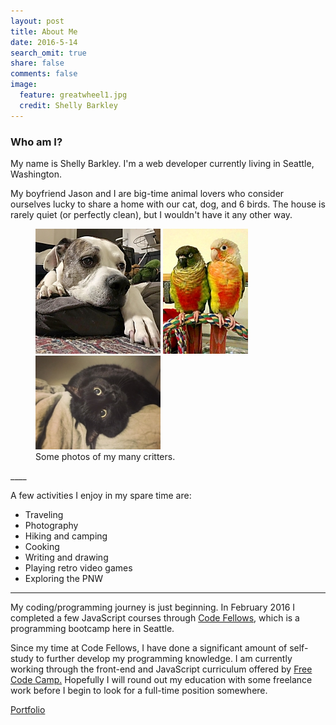 ```yaml
---
layout: post
title: About Me
date: 2016-5-14
search_omit: true
share: false
comments: false
image:
  feature: greatwheel1.jpg
  credit: Shelly Barkley
---
```




### Who am I?

 My name is Shelly Barkley.
I'm a web developer currently living in Seattle, Washington.

 My boyfriend Jason and I are big-time animal lovers who consider ourselves lucky to share a home with our cat, dog, and 6 birds. The house is rarely quiet (or perfectly clean), but I wouldn't have it any other way.

 <figure class="third">
  <a href="/images/vito.jpg"><img src="/images/vito.jpg" alt="dog"></a>
  <a href="/images/cricknkev.jpg"><img src="/images/cricknkev.jpg" alt="birds"></a>
  <a href="/images/halley.jpg"><img src="/images/halley.jpg" alt="cat"></a>

  <figcaption> Some photos of my many critters. </figcaption>
 </figure>
____

 A few activities I enjoy in my spare time are:

  * Traveling
  * Photography
  * Hiking and camping
  * Cooking
  * Writing and drawing
  * Playing retro video games
  * Exploring the PNW


____


My coding/programming journey is just beginning. In February 2016 I completed a few JavaScript courses through <a href="https://www.codefellows.org/"> Code Fellows</a>, which is a programming bootcamp here in Seattle.

Since my time at Code Fellows, I have done a significant amount of self-study to further develop my programming knowledge. I am currently working through the front-end and JavaScript curriculum offered by <a href="https://www.freecodecamp.com/"> Free Code Camp.</a> Hopefully I will round out my education with some freelance work before I begin to look for a full-time position somewhere.



<div markdown="0"><a href="/portfolio/" class="btn pull-right"> Portfolio  <i class="fa fa-long-arrow-right fa-lg"></i> </a></div>
